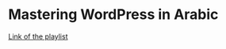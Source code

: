 # Mastering WordPress in Arabic
[Link of the playlist](https://www.youtube.com/playlist?list=PLDoPjvoNmBAwCNR-UIRft5YuVlZKrYh20)